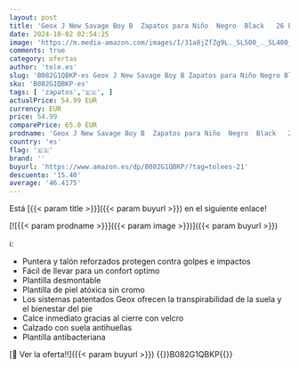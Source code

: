 ```yaml
---
layout: post
title: 'Geox J New Savage Boy B  Zapatos para Niño  Negro  Black   26 EU'
date: 2024-10-02 02:54:25
image: 'https://m.media-amazon.com/images/I/31a8jZfZg9L._SL500_._SL400_.jpg'
comments: true
category: ofertas
author: 'tole.es'
slug: 'B082G1QBKP-es Geox J New Savage Boy B Zapatos para Niño Negro Black 26 EU'
sku: 'B082G1QBKP-es'
tags: [ 'zapatos','🇪🇸', ]
actualPrice: 54.99 EUR
currency: EUR
price: 54.99
comparePrice: 65.0 EUR
prodname: 'Geox J New Savage Boy B  Zapatos para Niño  Negro  Black   26 EU'
country: 'es'
flag: '🇪🇸'
brand: ''
buyurl: 'https://www.amazon.es/dp/B082G1QBKP/?tag=tolees-21'
descuento: '15.40'
average: '46.4175'
---
```


Está [{{< param title >}}]({{< param buyurl >}}) en el siguiente enlace!

[![{{< param prodname >}}]({{< param image >}})]({{< param buyurl >}})

ℹ️:

- Puntera y talón reforzados protegen contra golpes e impactos
- Fácil de llevar para un confort optimo
- Plantilla desmontable
- Plantilla de piel atóxica sin cromo
- Los sistemas patentados Geox ofrecen la transpirabilidad de la suela y el bienestar del pie
- Calce inmediato gracias al cierre con velcro
- Calzado con suela antihuellas
- Plantilla antibacteriana

[🛒 Ver la oferta!!]({{< param buyurl >}})
{{<world>}}B082G1QBKP{{</world>}}
